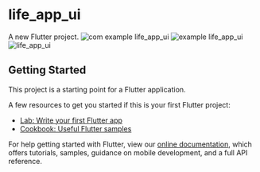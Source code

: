 # life_app_ui

A new Flutter project.
![com example life_app_ui](https://user-images.githubusercontent.com/27766375/114309866-7a8a8580-9ac7-11eb-841f-bf3091e92e79.jpg)
![example life_app_ui](https://user-images.githubusercontent.com/27766375/114309869-7c544900-9ac7-11eb-9c03-43b6de2e02e4.jpg)
![life_app_ui](https://user-images.githubusercontent.com/27766375/114309871-7cecdf80-9ac7-11eb-887a-1c5c761828a1.jpg)

## Getting Started

This project is a starting point for a Flutter application.

A few resources to get you started if this is your first Flutter project:

- [Lab: Write your first Flutter app](https://flutter.dev/docs/get-started/codelab)
- [Cookbook: Useful Flutter samples](https://flutter.dev/docs/cookbook)

For help getting started with Flutter, view our
[online documentation](https://flutter.dev/docs), which offers tutorials,
samples, guidance on mobile development, and a full API reference.
